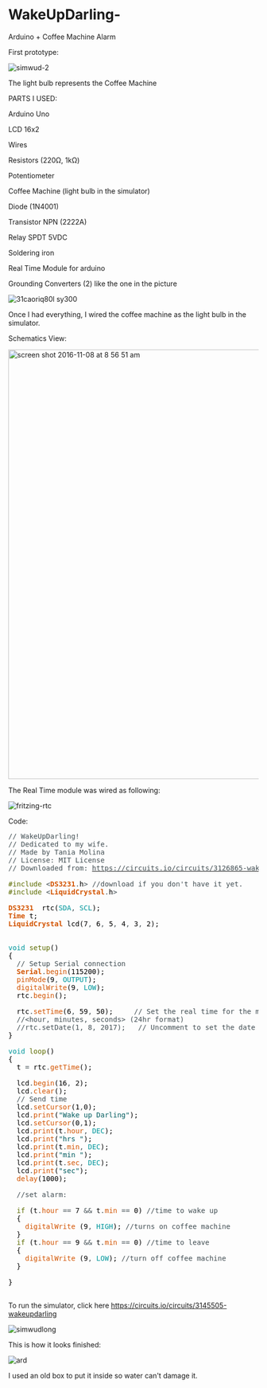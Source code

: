 # WakeUpDarling-
Arduino + Coffee Machine Alarm

First prototype:

![simwud-2](https://cloud.githubusercontent.com/assets/22894897/20111199/a6c945e0-a5a4-11e6-84fa-bf9d606cb45e.gif)

The light bulb represents the Coffee Machine

PARTS I USED:

Arduino Uno

LCD 16x2

Wires

Resistors (220Ω, 1kΩ)

Potentiometer

Coffee Machine (light bulb in the simulator)

Diode (1N4001)

Transistor NPN (2222A)

Relay SPDT 5VDC 

Soldering iron

Real Time Module for arduino

Grounding Converters (2) like the one in the picture

![31caoriq80l _sy300_](https://cloud.githubusercontent.com/assets/22894897/20027208/738834a8-a2d3-11e6-9fa4-d4ee56378a8d.jpg)

Once I had everything, I wired the coffee machine as the light bulb in the simulator.  

Schematics View:

<img width="863" alt="screen shot 2016-11-08 at 8 56 51 am" src="https://cloud.githubusercontent.com/assets/22894897/20106175/78fda4d4-a591-11e6-80ca-00de4065ab49.png">

The Real Time module was wired as following:

![fritzing-rtc](https://cloud.githubusercontent.com/assets/22894897/22409110/1bd07cc2-e642-11e6-8a67-61d256fa60cf.png)

Code:

<pre>
<font color="#434f54">// WakeUpDarling!</font>
<font color="#434f54">// Dedicated to my wife.</font>
<font color="#434f54">// Made by Tania Molina</font>
<font color="#434f54">// License: MIT License</font>
<font color="#434f54">// Downloaded from: </font><u><font color="#434f54">https://circuits.io/circuits/3126865-wakeupdarling</font></u><font color="#434f54"></font>

<font color="#5e6d03">#include</font> <font color="#434f54">&lt;</font><b><font color="#d35400">DS3231</font></b><font color="#434f54">.</font><font color="#000000">h</font><font color="#434f54">&gt;</font> <font color="#434f54">//download if you don't have it yet.</font>
<font color="#5e6d03">#include</font> <font color="#434f54">&lt;</font><b><font color="#d35400">LiquidCrystal</font></b><font color="#434f54">.</font><font color="#000000">h</font><font color="#434f54">&gt;</font>

<b><font color="#d35400">DS3231</font></b> &nbsp;<font color="#000000">rtc</font><font color="#000000">(</font><font color="#00979c">SDA</font><font color="#434f54">,</font> <font color="#00979c">SCL</font><font color="#000000">)</font><font color="#000000">;</font>
<b><font color="#d35400">Time</font></b> <font color="#000000">t</font><font color="#000000">;</font>
<b><font color="#d35400">LiquidCrystal</font></b> <font color="#000000">lcd</font><font color="#000000">(</font><font color="#000000">7</font><font color="#434f54">,</font> <font color="#000000">6</font><font color="#434f54">,</font> <font color="#000000">5</font><font color="#434f54">,</font> <font color="#000000">4</font><font color="#434f54">,</font> <font color="#000000">3</font><font color="#434f54">,</font> <font color="#000000">2</font><font color="#000000">)</font><font color="#000000">;</font>


<font color="#00979c">void</font> <font color="#5e6d03">setup</font><font color="#000000">(</font><font color="#000000">)</font>
<font color="#000000">{</font>
 &nbsp;<font color="#434f54">// Setup Serial connection</font>
 &nbsp;<b><font color="#d35400">Serial</font></b><font color="#434f54">.</font><font color="#d35400">begin</font><font color="#000000">(</font><font color="#000000">115200</font><font color="#000000">)</font><font color="#000000">;</font>
 &nbsp;<font color="#d35400">pinMode</font><font color="#000000">(</font><font color="#000000">9</font><font color="#434f54">,</font> <font color="#00979c">OUTPUT</font><font color="#000000">)</font><font color="#000000">;</font>
 &nbsp;<font color="#d35400">digitalWrite</font><font color="#000000">(</font><font color="#000000">9</font><font color="#434f54">,</font> <font color="#00979c">LOW</font><font color="#000000">)</font><font color="#000000">;</font>
 &nbsp;<font color="#000000">rtc</font><font color="#434f54">.</font><font color="#d35400">begin</font><font color="#000000">(</font><font color="#000000">)</font><font color="#000000">;</font>

 &nbsp;<font color="#000000">rtc</font><font color="#434f54">.</font><font color="#d35400">setTime</font><font color="#000000">(</font><font color="#000000">6</font><font color="#434f54">,</font> <font color="#000000">59</font><font color="#434f54">,</font> <font color="#000000">50</font><font color="#000000">)</font><font color="#000000">;</font> &nbsp;&nbsp;&nbsp;&nbsp;<font color="#434f54">// Set the real time for the module </font>
 &nbsp;<font color="#434f54">//&lt;hour, minutes, seconds&gt; (24hr format)</font>
 &nbsp;<font color="#434f54">//rtc.setDate(1, 8, 2017); &nbsp;&nbsp;// Uncomment to set the date to January 1st, 2014 (optional)</font>
<font color="#000000">}</font>

<font color="#00979c">void</font> <font color="#5e6d03">loop</font><font color="#000000">(</font><font color="#000000">)</font>
<font color="#000000">{</font>
 &nbsp;<font color="#000000">t</font> <font color="#434f54">=</font> <font color="#000000">rtc</font><font color="#434f54">.</font><font color="#d35400">getTime</font><font color="#000000">(</font><font color="#000000">)</font><font color="#000000">;</font>
 
 &nbsp;<font color="#000000">lcd</font><font color="#434f54">.</font><font color="#d35400">begin</font><font color="#000000">(</font><font color="#000000">16</font><font color="#434f54">,</font> <font color="#000000">2</font><font color="#000000">)</font><font color="#000000">;</font>
 &nbsp;<font color="#000000">lcd</font><font color="#434f54">.</font><font color="#d35400">clear</font><font color="#000000">(</font><font color="#000000">)</font><font color="#000000">;</font>
 &nbsp;<font color="#434f54">// Send time</font>
 &nbsp;<font color="#000000">lcd</font><font color="#434f54">.</font><font color="#d35400">setCursor</font><font color="#000000">(</font><font color="#000000">1</font><font color="#434f54">,</font><font color="#000000">0</font><font color="#000000">)</font><font color="#000000">;</font>
 &nbsp;<font color="#000000">lcd</font><font color="#434f54">.</font><font color="#d35400">print</font><font color="#000000">(</font><font color="#005c5f">"Wake up Darling"</font><font color="#000000">)</font><font color="#000000">;</font>
 &nbsp;<font color="#000000">lcd</font><font color="#434f54">.</font><font color="#d35400">setCursor</font><font color="#000000">(</font><font color="#000000">0</font><font color="#434f54">,</font><font color="#000000">1</font><font color="#000000">)</font><font color="#000000">;</font>
 &nbsp;<font color="#000000">lcd</font><font color="#434f54">.</font><font color="#d35400">print</font><font color="#000000">(</font><font color="#000000">t</font><font color="#434f54">.</font><font color="#d35400">hour</font><font color="#434f54">,</font> <font color="#00979c">DEC</font><font color="#000000">)</font><font color="#000000">;</font>
 &nbsp;<font color="#000000">lcd</font><font color="#434f54">.</font><font color="#d35400">print</font><font color="#000000">(</font><font color="#005c5f">"hrs "</font><font color="#000000">)</font><font color="#000000">;</font>
 &nbsp;<font color="#000000">lcd</font><font color="#434f54">.</font><font color="#d35400">print</font><font color="#000000">(</font><font color="#000000">t</font><font color="#434f54">.</font><font color="#d35400">min</font><font color="#434f54">,</font> <font color="#00979c">DEC</font><font color="#000000">)</font><font color="#000000">;</font>
 &nbsp;<font color="#000000">lcd</font><font color="#434f54">.</font><font color="#d35400">print</font><font color="#000000">(</font><font color="#005c5f">"min "</font><font color="#000000">)</font><font color="#000000">;</font>
 &nbsp;<font color="#000000">lcd</font><font color="#434f54">.</font><font color="#d35400">print</font><font color="#000000">(</font><font color="#000000">t</font><font color="#434f54">.</font><font color="#d35400">sec</font><font color="#434f54">,</font> <font color="#00979c">DEC</font><font color="#000000">)</font><font color="#000000">;</font>
 &nbsp;<font color="#000000">lcd</font><font color="#434f54">.</font><font color="#d35400">print</font><font color="#000000">(</font><font color="#005c5f">"sec"</font><font color="#000000">)</font><font color="#000000">;</font>
 &nbsp;<font color="#d35400">delay</font><font color="#000000">(</font><font color="#000000">1000</font><font color="#000000">)</font><font color="#000000">;</font>
 &nbsp;
 &nbsp;<font color="#434f54">//set alarm:</font>
 
 &nbsp;<font color="#5e6d03">if</font> <font color="#000000">(</font><font color="#000000">t</font><font color="#434f54">.</font><font color="#d35400">hour</font> <font color="#434f54">==</font> <font color="#000000">7</font> <font color="#434f54">&&</font> <font color="#000000">t</font><font color="#434f54">.</font><font color="#d35400">min</font> <font color="#434f54">==</font> <font color="#000000">0</font><font color="#000000">)</font> <font color="#434f54">//time to wake up</font>
 &nbsp;<font color="#000000">{</font>
 &nbsp;&nbsp;&nbsp;<font color="#d35400">digitalWrite</font> <font color="#000000">(</font><font color="#000000">9</font><font color="#434f54">,</font> <font color="#00979c">HIGH</font><font color="#000000">)</font><font color="#000000">;</font> <font color="#434f54">//turns on coffee machine</font>
 &nbsp;<font color="#000000">}</font>
 &nbsp;<font color="#5e6d03">if</font> <font color="#000000">(</font><font color="#000000">t</font><font color="#434f54">.</font><font color="#d35400">hour</font> <font color="#434f54">==</font> <font color="#000000">9</font> <font color="#434f54">&&</font> <font color="#000000">t</font><font color="#434f54">.</font><font color="#d35400">min</font> <font color="#434f54">==</font> <font color="#000000">0</font><font color="#000000">)</font> <font color="#434f54">//time to leave</font>
 &nbsp;<font color="#000000">{</font>
 &nbsp;&nbsp;&nbsp;<font color="#d35400">digitalWrite</font> <font color="#000000">(</font><font color="#000000">9</font><font color="#434f54">,</font> <font color="#00979c">LOW</font><font color="#000000">)</font><font color="#000000">;</font> <font color="#434f54">//turn off coffee machine</font>
 &nbsp;<font color="#000000">}</font>
 &nbsp;
<font color="#000000">}</font>

</pre>

To run the simulator, click here https://circuits.io/circuits/3145505-wakeupdarling

![simwudlong](https://cloud.githubusercontent.com/assets/22894897/20111111/4b3acc94-a5a4-11e6-9b0f-a2b7fd9c4a49.gif)

This is how it looks finished:

![ard](https://cloud.githubusercontent.com/assets/22894897/22409013/4d5550a8-e640-11e6-88ca-2ea34c908431.jpeg)

I used an old box to put it inside so water can't damage it.


